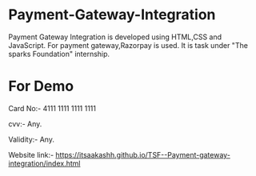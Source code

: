 # Payment-Gateway-Integration
Payment Gateway Integration is developed using HTML,CSS and JavaScript. For payment gateway,Razorpay is used.
It is task under "The sparks Foundation" internship.
# For Demo
Card No:- 4111 1111 1111 1111

cvv:- Any.

Validity:- Any.


Website link:- https://itsaakashh.github.io/TSF--Payment-gateway-integration/index.html
